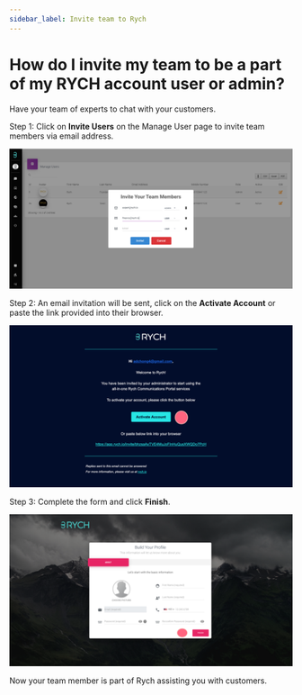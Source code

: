 ```yaml
---
sidebar_label: Invite team to Rych
---
```

# How do I invite my team to be a part of my RYCH account user or admin?

Have your team of experts to chat with your customers.

Step 1: Click on **Invite Users** on the Manage User page to invite team members via email address.

![image info](../../../static/img/q1/step1.png)

Step 2: An email invitation will be sent, click on the **Activate Account** or paste the link provided into their browser.

![image info](../../../static/img/q1/step2.png)

Step 3: Complete the form and click **Finish**. 

![image info](../../../static/img/q1/step3.png)

Now your team member is part of Rych assisting you with customers.
